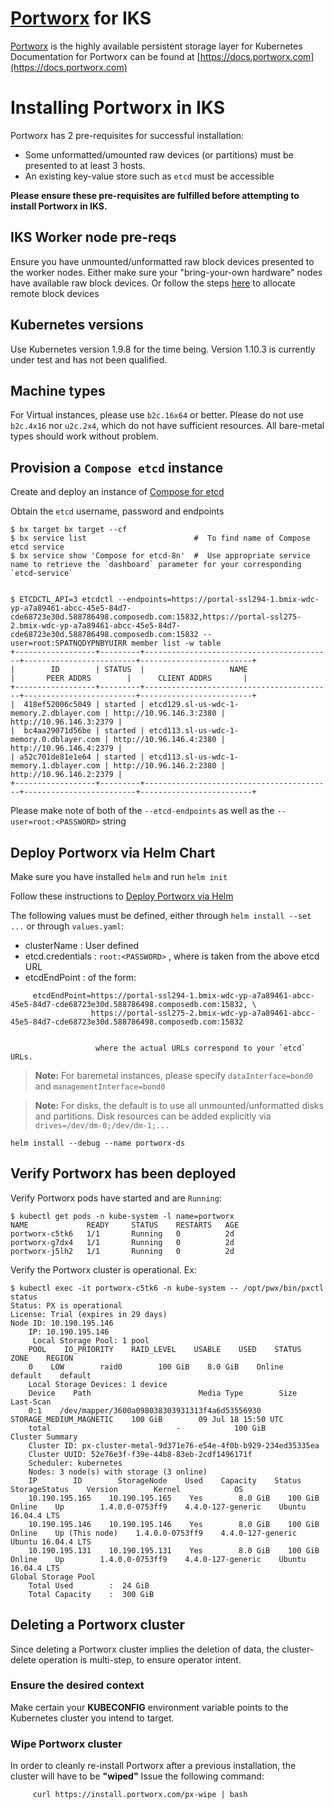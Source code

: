 # [Portworx](http://portworx.com) for IKS

[Portworx](http://portworx.com) is the highly available persistent storage layer for Kubernetes
Documentation for Portworx can be found at [https://docs.portworx.com](https://docs.portworx.com)

# Installing Portworx in IKS

Portworx has 2 pre-requisites for successful installation:
* Some unformatted/umounted raw devices (or partitions) must be presented to at least 3 hosts.
* An existing key-value store such as `etcd` must be accessible

**Please ensure these pre-requisites are fulfilled before attempting to install Portworx in IKS.**

## IKS Worker node pre-reqs
Ensure you have unmounted/unformatted raw block devices presented to 
the worker nodes.   Either make sure your "bring-your-own hardware" nodes have
available raw block devices.   Or follow the steps [here](https://github.com/akgunjal/block-volume-attacher)
to allocate remote block devices

## Kubernetes versions
Use Kubernetes version 1.9.8 for the time being.
Version 1.10.3 is currently under test and has not been qualified.

## Machine types
For Virtual instances, please use `b2c.16x64` or better.
Please do not use `b2c.4x16` nor `u2c.2x4`, which do not have sufficient resources.
All bare-metal types should work without problem.


## Provision a `Compose etcd` instance

Create and deploy an instance of [Compose for etcd](https://console.bluemix.net/catalog/services/compose-for-etcd)

Obtain the `etcd` username, password and endpoints

```
$ bx target bx target --cf
$ bx service list                        #  To find name of Compose etcd service
$ bx service show 'Compose for etcd-8n'  #  Use appropriate service name to retrieve the `dashboard` parameter for your corresponding `etcd-service`


$ ETCDCTL_API=3 etcdctl --endpoints=https://portal-ssl294-1.bmix-wdc-yp-a7a89461-abcc-45e5-84d7-cde68723e30d.588786498.composedb.com:15832,https://portal-ssl275-2.bmix-wdc-yp-a7a89461-abcc-45e5-84d7-cde68723e30d.588786498.composedb.com:15832 --user=root:SPATNQDYPNBYUIRR member list -w table
+------------------+---------+------------------------------------------+-------------------------+-------------------------+
|        ID        | STATUS  |                   NAME                   |       PEER ADDRS        |      CLIENT ADDRS       |
+------------------+---------+------------------------------------------+-------------------------+-------------------------+
|  418ef52006c5049 | started | etcd129.sl-us-wdc-1-memory.2.dblayer.com | http://10.96.146.3:2380 | http://10.96.146.3:2379 |
|  bc4aa29071d56be | started | etcd113.sl-us-wdc-1-memory.0.dblayer.com | http://10.96.146.4:2380 | http://10.96.146.4:2379 |
| a52c701de81e1e64 | started | etcd113.sl-us-wdc-1-memory.1.dblayer.com | http://10.96.146.2:2380 | http://10.96.146.2:2379 |
+------------------+---------+------------------------------------------+-------------------------+-------------------------+
```

Please make note of both of the `--etcd-endpoints` as well as the `--user=root:<PASSWORD>` string 

## Deploy Portworx via Helm Chart

Make sure you have installed `helm` and run `helm init`

Follow these instructions to [Deploy Portworx via Helm](https://github.com/portworx/helm/blob/master/charts/portworx/README.md)

The following values must be defined, either through `helm install --set ...` or through `values.yaml`:
* clusterName      :   User defined
* etcd.credentials :   `root:<PASSWORD>` , where <PASSWORD> is taken from the above etcd URL
* etcdEndPoint     :   of the form:
```
     etcdEndPoint=https://portal-ssl294-1.bmix-wdc-yp-a7a89461-abcc-45e5-84d7-cde68723e30d.588786498.composedb.com:15832, \
                  https://portal-ssl275-2.bmix-wdc-yp-a7a89461-abcc-45e5-84d7-cde68723e30d.588786498.composedb.com:15832
                  
```
                       where the actual URLs correspond to your `etcd` URLs.

>**Note:** For baremetal instances, please specify `dataInterface=bond0` and `managementInterface=bond0`

>**Note:** For disks, the default is to use all unmounted/unformatted disks and partitions.  Disk resources can be added explicitly via `drives=/dev/dm-0;/dev/dm-1;...` 

```
helm install --debug --name portworx-ds 
```

## Verify Portworx has been deployed

Verify Portworx pods have started and are `Running`:   
```
$ kubectl get pods -n kube-system -l name=portworx
NAME             READY     STATUS    RESTARTS   AGE
portworx-c5tk6   1/1       Running   0          2d
portworx-g7dx4   1/1       Running   0          2d
portworx-j5lh2   1/1       Running   0          2d
```

Verify the Portworx cluster is operational.  Ex:
```
$ kubectl exec -it portworx-c5tk6 -n kube-system -- /opt/pwx/bin/pxctl status
Status: PX is operational
License: Trial (expires in 29 days)
Node ID: 10.190.195.146
    IP: 10.190.195.146
     Local Storage Pool: 1 pool
    POOL    IO_PRIORITY    RAID_LEVEL    USABLE    USED    STATUS    ZONE    REGION
    0    LOW        raid0        100 GiB    8.0 GiB    Online    default    default
    Local Storage Devices: 1 device
    Device    Path                        Media Type        Size        Last-Scan
    0:1    /dev/mapper/3600a098038303931313f4a6d53556930    STORAGE_MEDIUM_MAGNETIC    100 GiB        09 Jul 18 15:50 UTC
    total                            -            100 GiB
Cluster Summary
    Cluster ID: px-cluster-metal-9d371e76-e54e-4f0b-b929-234ed35335ea
    Cluster UUID: 52e76e3f-f39e-44b8-83eb-2cdf1496171f
    Scheduler: kubernetes
    Nodes: 3 node(s) with storage (3 online)
    IP        ID        StorageNode    Used    Capacity    Status    StorageStatus    Version        Kernel            OS
    10.190.195.165    10.190.195.165    Yes        8.0 GiB    100 GiB        Online    Up        1.4.0.0-0753ff9    4.4.0-127-generic    Ubuntu 16.04.4 LTS
    10.190.195.146    10.190.195.146    Yes        8.0 GiB    100 GiB        Online    Up (This node)    1.4.0.0-0753ff9    4.4.0-127-generic    Ubuntu 16.04.4 LTS
    10.190.195.131    10.190.195.131    Yes        8.0 GiB    100 GiB        Online    Up        1.4.0.0-0753ff9    4.4.0-127-generic    Ubuntu 16.04.4 LTS
Global Storage Pool
    Total Used        :  24 GiB
    Total Capacity    :  300 GiB
```

## Deleting a Portworx cluster

Since deleting a Portworx cluster implies the deletion of data, the cluster-delete operation is multi-step, to ensure operator intent.

### Ensure the desired context

Make certain your **KUBECONFIG** environment variable points to the Kubernetes cluster you intend to target.

### Wipe Portworx cluster

In order to cleanly re-install Portworx after a previous installation, the cluster will have to be **"wiped"**
Issue the following command:

```
     curl https://install.portworx.com/px-wipe | bash
```

